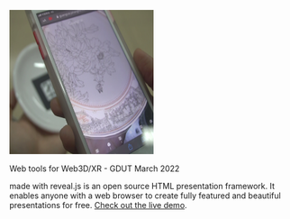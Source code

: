 <p align="center">

  <img height="256" width="256" src="asset/gcai2.png"></img>
</p>


Web tools for Web3D/XR - GDUT March 2022 


made with reveal.js is an open source HTML presentation framework. It enables anyone with a web browser to create fully featured and beautiful presentations for free. [Check out the live demo](https://revealjs.com/).


